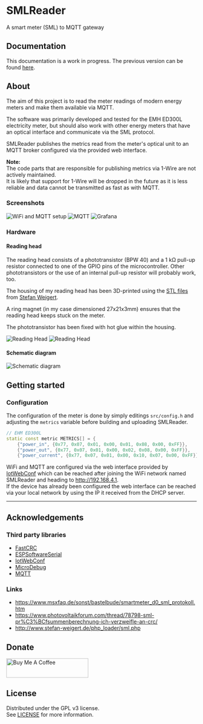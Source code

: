 # SMLReader

A smart meter (SML) to MQTT gateway

## Documentation

This documentation is a work in progress.
The previous version can be found [here](doc/old/README.md).

## About

The aim of this project is to read the meter readings of modern energy meters and make them available via MQTT.

The software was primarily developed and tested for the EMH ED300L electricity meter, but should also work with other energy meters that have an optical interface and communicate via the SML protocol.

SMLReader publishes the metrics read from the meter's optical unit to an MQTT broker configured via the provided web interface.




**Note:**  
The code parts that are responsible for publishing metrics via 1-Wire are not actively maintained.  
It is likely that support for 1-Wire will be dropped in the future as it is less reliable and data cannot be transmitted as fast as with MQTT.

### Screenshots
![WiFi and MQTT setup](doc/screenshot_setup.png)
![MQTT](doc/screenshot_mqtt.png)
![Grafana](doc/screenshot_grafana.png)

### Hardware

#### Reading head

The reading head consists of a phototransistor (BPW 40) and a 1 kΩ pull-up resistor connected to one of the GPIO pins of the microcontroller.
Other phototransistors or the use of an internal pull-up resistor will probably work, too.

The housing of my reading head has been 3D-printed using the [STL files](http://www.stefan-weigert.de/php_loader/sml.php) from [Stefan Weigert](http://www.stefan-weigert.de). 

A ring magnet (in my case dimensioned 27x21x3mm) ensures that the reading head keeps stuck on the meter.

The phototransistor has been fixed with hot glue within the housing.

![Reading Head](doc/assets/SMLReader_Img_ReadingHead_small.jpg "Reading Head") ![Reading Head](doc/assets/SMLReader_Img_ReadingHead_Close_small.jpg "Reading Head")

#### Schematic diagram
![Schematic diagram](doc/assets/SMLReader_Schema.png)

## Getting started

### Configuration

The configuration of the meter is done by simply editings `src/config.h` and adjusting the `metrics` variable before building and uploading SMLReader.

```c++
// EHM ED300L
static const metric METRICS[] = {
    {"power_in", {0x77, 0x07, 0x01, 0x00, 0x01, 0x08, 0x00, 0xFF}},
    {"power_out", {0x77, 0x07, 0x01, 0x00, 0x02, 0x08, 0x00, 0xFF}},
    {"power_current", {0x77, 0x07, 0x01, 0x00, 0x10, 0x07, 0x00, 0xFF}}};
```

WiFi and MQTT are configured via the web interface provided by [IotWebConf](https://github.com/prampec/IotWebConf) which can be reached after joining the WiFi network named SMLReader and heading to http://192.168.4.1.   
If the device has already been configured the web interface can be reached via your local network by using the IP it received from the DHCP server.


---

## Acknowledgements

### Third party libraries
* [FastCRC](https://github.com/FrankBoesing/FastCRC)
* [ESPSoftwareSerial](https://github.com/plerup/espsoftwareserial)
* [IotWebConf](https://github.com/prampec/IotWebConf)
* [MicroDebug](https://github.com/rlogiacco/MicroDebug)
* [MQTT](https://github.com/256dpi/arduino-mqtt)

### Links

* https://www.msxfaq.de/sonst/bastelbude/smartmeter_d0_sml_protokoll.htm
* https://www.photovoltaikforum.com/thread/78798-sml-pr%C3%BCfsummenberechnung-ich-verzweifle-an-crc/
* http://www.stefan-weigert.de/php_loader/sml.php

## Donate

<a href="https://www.buymeacoffee.com/fkqeNT2" target="_blank"><img src="https://cdn.buymeacoffee.com/buttons/default-green.png" alt="Buy Me A Coffee" height="51" width="217"></a>

## License

Distributed under the GPL v3 license.  
See [LICENSE](LICENSE) for more information.
